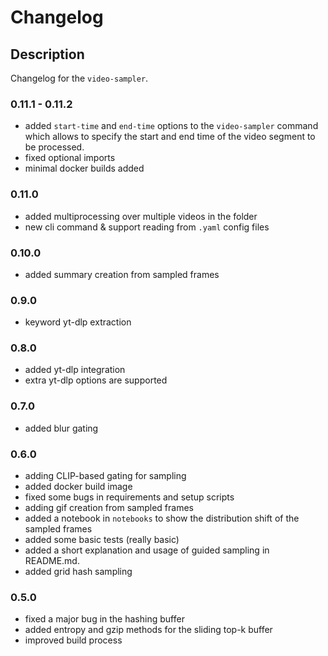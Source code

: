 # Changelog

## Description

Changelog for the `video-sampler`.

### 0.11.1 - 0.11.2

- added `start-time` and `end-time` options to the `video-sampler` command which allows to specify the start and end time of the video segment to be processed.
- fixed optional imports
- minimal docker builds added

### 0.11.0

- added multiprocessing over multiple videos in the folder
- new cli command & support reading from `.yaml` config files

### 0.10.0

- added summary creation from sampled frames

### 0.9.0

- keyword yt-dlp extraction

### 0.8.0

- added yt-dlp integration
- extra yt-dlp options are supported

### 0.7.0

- added blur gating

### 0.6.0

- adding CLIP-based gating for sampling
- added docker build image
- fixed some bugs in requirements and setup scripts
- adding gif creation from sampled frames
- added a notebook in `notebooks` to show the distribution shift of the sampled frames
- added some basic tests (really basic)
- added a short explanation and usage of guided sampling in README.md.
- added grid hash sampling

### 0.5.0

- fixed a major bug in the hashing buffer
- added entropy and gzip methods for the sliding top-k buffer
- improved build process
